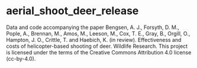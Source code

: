 # aerial_shoot_deer_release
Data and code accompanying the paper Bengsen, A. J., Forsyth, D. M., Pople, A., Brennan, M., Amos, M., Leeson, M., Cox, T. E., Gray, B., Orgill, O., Hampton, J. O., Crittle, T. and Haebich, K. (in review). Effectiveness and costs of helicopter-based shooting of deer. Wildlife Research.
This project is licensed under the terms of the Creative Commons Attribution 4.0 license (cc-by-4.0).
